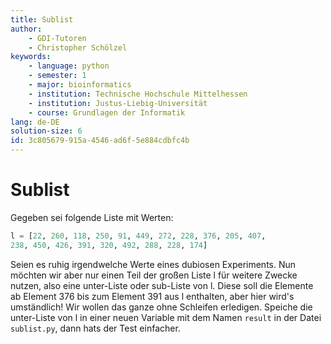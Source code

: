 ```yaml
---
title: Sublist
author:
    - GDI-Tutoren
    - Christopher Schölzel
keywords:
    - language: python
    - semester: 1
    - major: bioinformatics
    - institution: Technische Hochschule Mittelhessen
    - institution: Justus-Liebig-Universität
    - course: Grundlagen der Informatik
lang: de-DE
solution-size: 6
id: 3c805679-915a-4546-ad6f-5e884cdbfc4b
---
```


# Sublist

Gegeben sei folgende Liste mit Werten:

```Python
l = [22, 260, 118, 250, 91, 449, 272, 228, 376, 205, 407,
238, 450, 426, 391, 320, 492, 288, 228, 174]
```

Seien es ruhig irgendwelche Werte eines dubiosen Experiments.
Nun möchten wir aber nur einen Teil der großen Liste l für weitere Zwecke nutzen, also eine unter-Liste oder sub-Liste von l.
Diese soll die Elemente ab Element 376 bis zum Element 391 aus l enthalten, aber hier wird's umständlich! Wir wollen das ganze ohne Schleifen erledigen.
Speiche die unter-Liste von l in einer neuen Variable mit dem Namen `result` in der Datei `sublist.py`, dann hats der Test einfacher.
